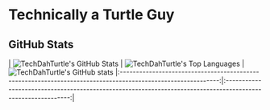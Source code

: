 # Technically a Turtle Guy



## GitHub Stats

| ![TechDahTurtle's GitHub Stats](https://github-readme-stats.vercel.app/api?username=TechDahTurtle&show_icons=true&theme=tokyonight&rank_icon=percentile) | ![TechDahTurtle's Top Languages](https://github-readme-stats.vercel.app/api/top-langs/?username=TechDahTurtle&layout=compact&langs_count=10&theme=tokyonight&hide=perl,shell,makefile) |
![TechDahTurtle's GitHub stats](https://github-readme-stats.vercel.app/api?username=TechDahTurtle&show=reviews,discussions_started,discussions_answered,prs_merged,prs_merged_percentage)
|:------------------------------------------------------------------------------------------------------------:|:------------------------------------------------------------------------------------------------------------:|
